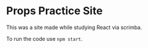# **Props Practice Site**

This was a site made while studying React via scrimba.

To run the code use ```npm start```.
